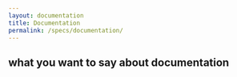 ```yaml
---
layout: documentation
title: Documentation
permalink: /specs/documentation/
---
```


## what you want to say about documentation
